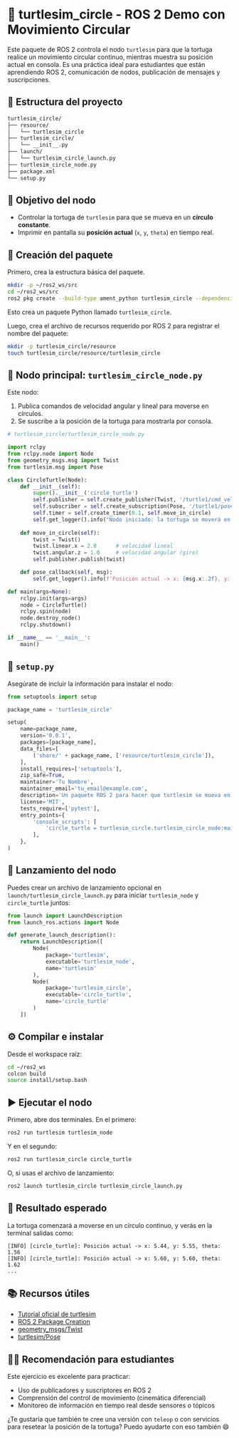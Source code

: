 # 🐢 turtlesim_circle - ROS 2 Demo con Movimiento Circular

Este paquete de ROS 2 controla el nodo `turtlesim` para que la tortuga realice un movimiento circular continuo, mientras muestra su posición actual en consola. Es una práctica ideal para estudiantes que están aprendiendo ROS 2, comunicación de nodos, publicación de mensajes y suscripciones.

## 📁 Estructura del proyecto

```bash
turtlesim_circle/
├── resource/
│   └── turtlesim_circle
├── turtlesim_circle/
│   └── __init__.py
├── launch/
│   └── turtlesim_circle_launch.py
├── turtlesim_circle_node.py
├── package.xml
└── setup.py
```

## 🎯 Objetivo del nodo

- Controlar la tortuga de `turtlesim` para que se mueva en un **círculo constante**.
- Imprimir en pantalla su **posición actual** (`x`, `y`, `theta`) en tiempo real.

## 🧱 Creación del paquete

Primero, crea la estructura básica del paquete.

```bash
mkdir -p ~/ros2_ws/src
cd ~/ros2_ws/src
ros2 pkg create --build-type ament_python turtlesim_circle --dependencies rclpy geometry_msgs turtlesim
```

Esto crea un paquete Python llamado `turtlesim_circle`.

Luego, crea el archivo de recursos requerido por ROS 2 para registrar el nombre del paquete:

```bash
mkdir -p turtlesim_circle/resource
touch turtlesim_circle/resource/turtlesim_circle
```

## 🐍 Nodo principal: `turtlesim_circle_node.py`

Este nodo:

1. Publica comandos de velocidad angular y lineal para moverse en círculos.
2. Se suscribe a la posición de la tortuga para mostrarla por consola.

```python
# turtlesim_circle/turtlesim_circle_node.py

import rclpy
from rclpy.node import Node
from geometry_msgs.msg import Twist
from turtlesim.msg import Pose

class CircleTurtle(Node):
    def __init__(self):
        super().__init__('circle_turtle')
        self.publisher = self.create_publisher(Twist, '/turtle1/cmd_vel', 10)
        self.subscriber = self.create_subscription(Pose, '/turtle1/pose', self.pose_callback, 10)
        self.timer = self.create_timer(0.1, self.move_in_circle)
        self.get_logger().info("Nodo iniciado: la tortuga se moverá en círculo.")
        
    def move_in_circle(self):
        twist = Twist()
        twist.linear.x = 2.0      # velocidad lineal
        twist.angular.z = 1.0     # velocidad angular (giro)
        self.publisher.publish(twist)

    def pose_callback(self, msg):
        self.get_logger().info(f'Posición actual -> x: {msg.x:.2f}, y: {msg.y:.2f}, theta: {msg.theta:.2f}')

def main(args=None):
    rclpy.init(args=args)
    node = CircleTurtle()
    rclpy.spin(node)
    node.destroy_node()
    rclpy.shutdown()

if __name__ == '__main__':
    main()
```

## 🔧 `setup.py`

Asegúrate de incluir la información para instalar el nodo:

```python
from setuptools import setup

package_name = 'turtlesim_circle'

setup(
    name=package_name,
    version='0.0.1',
    packages=[package_name],
    data_files=[
        ('share/' + package_name, ['resource/turtlesim_circle']),
    ],
    install_requires=['setuptools'],
    zip_safe=True,
    maintainer='Tu Nombre',
    maintainer_email='tu_email@example.com',
    description='Un paquete ROS 2 para hacer que turtlesim se mueva en círculo y muestre su posición.',
    license='MIT',
    tests_require=['pytest'],
    entry_points={
        'console_scripts': [
            'circle_turtle = turtlesim_circle.turtlesim_circle_node:main',
        ],
    },
)
```

## 🚀 Lanzamiento del nodo

Puedes crear un archivo de lanzamiento opcional en `launch/turtlesim_circle_launch.py` para iniciar `turtlesim_node` y `circle_turtle` juntos:

```python
from launch import LaunchDescription
from launch_ros.actions import Node

def generate_launch_description():
    return LaunchDescription([
        Node(
            package='turtlesim',
            executable='turtlesim_node',
            name='turtlesim'
        ),
        Node(
            package='turtlesim_circle',
            executable='circle_turtle',
            name='circle_turtle'
        )
    ])
```

## ⚙️ Compilar e instalar

Desde el workspace raíz:

```bash
cd ~/ros2_ws
colcon build
source install/setup.bash
```

## ▶️ Ejecutar el nodo

Primero, abre dos terminales. En el primero:

```bash
ros2 run turtlesim turtlesim_node
```

Y en el segundo:

```bash
ros2 run turtlesim_circle circle_turtle
```

O, si usas el archivo de lanzamiento:

```bash
ros2 launch turtlesim_circle turtlesim_circle_launch.py
```

## 🧪 Resultado esperado

La tortuga comenzará a moverse en un círculo continuo, y verás en la terminal salidas como:

```
[INFO] [circle_turtle]: Posición actual -> x: 5.44, y: 5.55, theta: 1.56
[INFO] [circle_turtle]: Posición actual -> x: 5.60, y: 5.60, theta: 1.62
...
```

## 📚 Recursos útiles

- [Tutorial oficial de turtlesim](https://docs.ros.org/en/foxy/Tutorials/Understanding-ROS2-Nodes.html)
- [ROS 2 Package Creation](https://docs.ros.org/en/foxy/Tutorials/Creating-Your-First-ROS2-Package.html)
- [geometry_msgs/Twist](https://docs.ros.org/en/api/geometry_msgs/html/msg/Twist.html)
- [turtlesim/Pose](https://docs.ros.org/en/api/turtlesim/html/msg/Pose.html)

## 🧑‍🏫 Recomendación para estudiantes

Este ejercicio es excelente para practicar:

- Uso de publicadores y suscriptores en ROS 2
- Comprensión del control de movimiento (cinemática diferencial)
- Monitoreo de información en tiempo real desde sensores o tópicos

¿Te gustaría que también te cree una versión con `teleop` o con servicios para resetear la posición de la tortuga? Puedo ayudarte con eso también 😄
